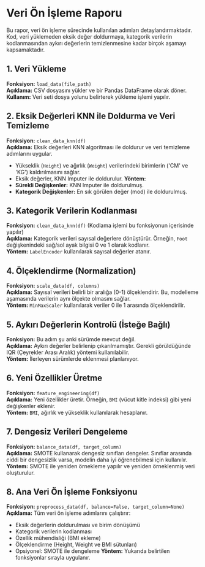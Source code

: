 # Veri Ön İşleme Raporu

Bu rapor, veri ön işleme sürecinde kullanılan adımları detaylandırmaktadır. Kod, veri yüklemeden eksik değer doldurmaya, kategorik verilerin kodlanmasından aykırı değerlerin temizlenmesine kadar birçok aşamayı kapsamaktadır.

## 1. Veri Yükleme
**Fonksiyon:** `load_data(file_path)`  
**Açıklama:** CSV dosyasını yükler ve bir Pandas DataFrame olarak döner.  
**Kullanım:** Veri seti dosya yolunu belirterek yükleme işlemi yapılır.

## 2. Eksik Değerleri KNN ile Doldurma ve Veri Temizleme
**Fonksiyon:** `clean_data_knn(df)`  
**Açıklama:** Eksik değerleri KNN algoritması ile doldurur ve veri temizleme adımlarını uygular. 
  - Yükseklik (`Height`) ve ağırlık (`Weight`) verilerindeki birimlerin ('CM' ve 'KG') kaldırılmasını sağlar.
  - Eksik değerler, KNN Imputer ile doldurulur.
**Yöntem:** 
  - **Sürekli Değişkenler:** KNN Imputer ile doldurulmuş.
  - **Kategorik Değişkenler:** En sık görülen değer (mod) ile doldurulmuş.

## 3. Kategorik Verilerin Kodlanması
**Fonksiyon:** `clean_data_knn(df)` (Kodlama işlemi bu fonksiyonun içerisinde yapılır)  
**Açıklama:** Kategorik verileri sayısal değerlere dönüştürür. Örneğin, `Foot` değişkenindeki sağ/sol ayak bilgisi 0 ve 1 olarak kodlanır.  
**Yöntem:** `LabelEncoder` kullanılarak sayısal değerler atanır.

## 4. Ölçeklendirme (Normalization)
**Fonksiyon:** `scale_data(df, columns)`  
**Açıklama:** Sayısal verileri belirli bir aralığa (0-1) ölçeklendirir. Bu, modelleme aşamasında verilerin aynı ölçekte olmasını sağlar.  
**Yöntem:** `MinMaxScaler` kullanılarak veriler 0 ile 1 arasında ölçeklendirilir.

## 5. Aykırı Değerlerin Kontrolü (İsteğe Bağlı)
**Fonksiyon:** Bu adım şu anki sürümde mevcut değil.  
**Açıklama:** Aykırı değerler belirlenip çıkarılmamıştır. Gerekli görüldüğünde IQR (Çeyrekler Arası Aralık) yöntemi kullanılabilir.  
**Yöntem:** İlerleyen sürümlerde eklenmesi planlanıyor.

## 6. Yeni Özellikler Üretme
**Fonksiyon:** `feature_engineering(df)`  
**Açıklama:** Yeni özellikler üretir. Örneğin, `BMI` (vücut kitle indeksi) gibi yeni değişkenler eklenir.  
**Yöntem:** `BMI`, ağırlık ve yükseklik kullanılarak hesaplanır.

## 7. Dengesiz Verileri Dengeleme
**Fonksiyon:** `balance_data(df, target_column)`  
**Açıklama:** SMOTE kullanarak dengesiz sınıfları dengeler. Sınıflar arasında ciddi bir dengesizlik varsa, modelin daha iyi öğrenebilmesi için kullanılır.  
**Yöntem:** SMOTE ile yeniden örnekleme yapılır ve yeniden örneklenmiş veri oluşturulur.

## 8. Ana Veri Ön İşleme Fonksiyonu
**Fonksiyon:** `preprocess_data(df, balance=False, target_column=None)`  
**Açıklama:** Tüm veri ön işleme adımlarını çalıştırır:
  - Eksik değerlerin doldurulması ve birim dönüşümü
  - Kategorik verilerin kodlanması
  - Özellik mühendisliği (BMI ekleme)
  - Ölçeklendirme (Height, Weight ve BMI sütunları)
  - Opsiyonel: SMOTE ile dengeleme
**Yöntem:** Yukarıda belirtilen fonksiyonlar sırayla uygulanır.
